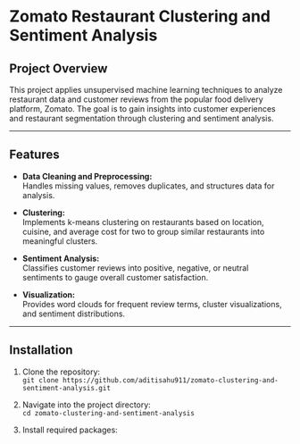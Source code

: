 # Zomato Restaurant Clustering and Sentiment Analysis

## Project Overview

This project applies unsupervised machine learning techniques to analyze restaurant data and customer reviews from the popular food delivery platform, Zomato. The goal is to gain insights into customer experiences and restaurant segmentation through clustering and sentiment analysis.

---

## Features

- **Data Cleaning and Preprocessing:**  
  Handles missing values, removes duplicates, and structures data for analysis.

- **Clustering:**  
  Implements k-means clustering on restaurants based on location, cuisine, and average cost for two to group similar restaurants into meaningful clusters.

- **Sentiment Analysis:**  
  Classifies customer reviews into positive, negative, or neutral sentiments to gauge overall customer satisfaction.

- **Visualization:**  
  Provides word clouds for frequent review terms, cluster visualizations, and sentiment distributions.

---

## Installation

1. Clone the repository:  
`git clone https://github.com/aditisahu911/zomato-clustering-and-sentiment-analysis.git`


2. Navigate into the project directory:  
`cd zomato-clustering-and-sentiment-analysis`

4. Install required packages:
